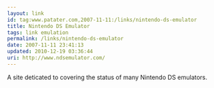 ```yaml
---
layout: link
id: tag:www.patater.com,2007-11-11:/links/nintendo-ds-emulator
title: Nintendo DS Emulator
tags: link emulation
permalink: /links/nintendo-ds-emulator
date: 2007-11-11 23:41:13
updated: 2010-12-19 03:36:44
uri: http://www.ndsemulator.com/
---
```

A site deticated to covering the status of many Nintendo DS emulators.
